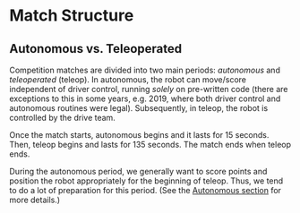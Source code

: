 # Match Structure

## Autonomous vs. Teleoperated

Competition matches are divided into two main periods: *autonomous* and *teleoperated* (teleop). In autonomous, the robot can move/score independent of driver control, running *solely* on pre-written code (there are exceptions to this in some years, e.g. 2019, where both driver control and autonomous routines were legal). Subsequently, in teleop, the robot is controlled by the drive team.

Once the match starts, autonomous begins and it lasts for 15 seconds. Then, teleop begins and lasts for 135 seconds. The match ends when teleop ends.

During the autonomous period, we generally want to score points and position the robot appropriately for the beginning of teleop. Thus, we tend to do a lot of preparation for this period. (See the [Autonomous section](https://2729stormrobotics.github.io/RedWatchDocumentation/#/frc/4-Autonomous/README) for more details.)
